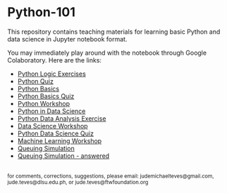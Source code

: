 # Python-101

This repository contains teaching materials for learning basic Python and data science in Jupyter notebook format.

You may immediately play around with the notebook through Google Colaboratory. Here are the links:
- <a href="https://colab.research.google.com/github/Cyntwikip/Python-101/blob/main/python_logic_exercises.ipynb">Python Logic Exercises</a>
- <a href="https://colab.research.google.com/github/Cyntwikip/Python-101/blob/main/python_quiz.ipynb">Python Quiz</a>
- <a href="https://colab.research.google.com/github/Cyntwikip/Python-101/blob/main/python_basics.ipynb">Python Basics</a>
- <a href="https://colab.research.google.com/github/Cyntwikip/Python-101/blob/main/python_basics_quiz.ipynb">Python Basics Quiz</a>
- <a href="https://colab.research.google.com/github/Cyntwikip/Python-101/blob/main/python_workshop.ipynb">Python Workshop</a>
- <a href="https://colab.research.google.com/github/Cyntwikip/Python-101/blob/main/python_ds.ipynb">Python in Data Science</a>
- <a href="https://colab.research.google.com/github/Cyntwikip/Python-101/blob/main/ds_analysis_exercise.ipynb">Python Data Analysis Exercise</a>
- <a href="https://colab.research.google.com/github/Cyntwikip/Python-101/blob/main/ds_workshop.ipynb">Data Science Workshop</a>
- <a href="https://colab.research.google.com/github/Cyntwikip/Python-101/blob/main/python_ds_quiz.ipynb">Python Data Science Quiz</a>
- <a href="https://colab.research.google.com/github/Cyntwikip/Python-101/blob/main/ml_workshop.ipynb">Machine Learning Workshop</a>
- <a href="https://colab.research.google.com/github/Cyntwikip/Python-101/blob/main/queuing_simulation.ipynb">Queuing Simulation</a>
- <a href="https://colab.research.google.com/github/Cyntwikip/Python-101/blob/main/queuing_simulation_answered.ipynb">Queuing Simulation - answered</a>

<br>
<sup>for comments, corrections, suggestions, please email: judemichaelteves@gmail.com, jude.teves@dlsu.edu.ph, or jude.teves@ftwfoundation.org</sup>